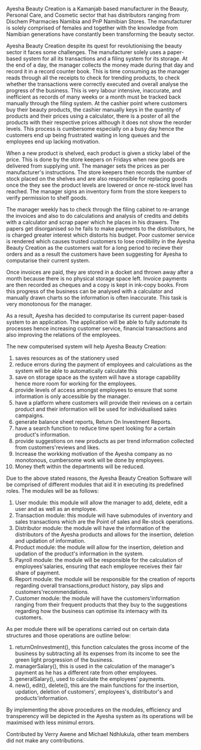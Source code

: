 Ayesha Beauty Creation is a Kamanjab based manufacturer in the Beauty, Personal Care, and Cosmetic sector that has distributors ranging from Dischem Pharmacies Namibia and PnP Namibian Stores. The manufacturer is solely comprised of females and together with the knowledge from Namibian generations have constantly been transforming the beauty sector.

Ayesha Beauty Creation despite its quest for revolutionising the beauty sector it faces some challenges. 
The manufacturer solely uses a paper-based system for all its transactions and a filing system for its storage. At the end of a day, the manager collects the money made during that day and record it in a record counter book. This is time consuming as the manager reads through all the receipts to check for trending products, to check whether the transactions were correctly executed and overall analyse the progress of the business. 
This is very labour intensive, inaccurate, and inefficient as records of many weeks or a month must be tracked back manually through the filing system.
At the cashier point where customers buy their beauty products, the cashier manually keys in the quantity of products and their prices using a calculator, there is a poster of all the products with their respective prices although it does not show the reorder levels.
This process is cumbersome especially on a busy day hence the customers end up being frustrated waiting in long queues and the employees end up lacking motivation.

When a new product is shelved, each product is given a sticky label of the price. This is done by the store keepers on Fridays when new goods are delivered from supplying unit. The manager sets the prices as per manufacturer's instructions. The store keepers then records the number of stock placed on the shelves and are also responsible for replacing goods once the they see the product levels are lowered or once re-stock level has reached. The manager signs an inventory  form from the store keepers to verify permission to shelf goods.

The manager weekly has to check through the filing cabinet to re-arrange the invoices and also to do calculations and analysis of credits and debits with a calculator and scrap paper which he places in his drawers. The papers get disorganised so he fails to make payments to the distributors, he is charged greater interest which distorts his budget. Poor customer service is rendered which causes trusted customers to lose credibility in the Ayesha Beauty Creation as the customers wait for a long period to recieve their orders and as a result the customers have been suggesting for Ayesha to computarise their current system.
 
Once invoices are paid, they are stored in a docket and thrown away after a month because there is no physical storage space left. Invoice payments are then recorded as cheques and a copy is kept in ink-copy books. From this progress of the business can be analysed with a calculator and manually drawn charts so the information is often inaccurate. This task is very monotonous for the manager.

As a result, Ayesha has decided to computarise its current paper-based system to an application. The application will be able to fully automate its processes hence increasing customer service, financial transactions and also improving the relations of the employees. 

The new computerised system will help Ayesha Beauty Creation: 
1. saves resources as of the stationery used
2. reduce errors during the payment of employees and calculations as the system will be able to automatically calculate this
3. save on storage space as the system will have a storage capability hence more room for working for the employees.
4. provide levels of access amongst employees to ensure that some information is only accessible by the manager. 
5. have a platform where customers will provide their reviews on a certain product and their information will be used for individualised sales campaigns. 
6. generate balance sheet reports, Return On Investment Reports.
7. have a search function to reduce time spent looking for a certain product's information.
8. provide suggestions on new products as per trend information collected from customers'reviews and likes.
9. Increase the workking motivation of the Ayesha company as no monotonous, cumbersome work will be done by employees.
10. Money theft within the departments will be reduced.

Due to the above stated reasons, the Ayesha Beauty Creation Software will be comprised of different modules that aid it in executing its predefined roles.
The modules will be as follows:
1. User module: this module will allow the manager to add, delete, edit a user and as well as an employee.
2. Transaction module: this module will have submodules of inventory and sales transactions which are the Point of sales and Re-stock operations.
3. Distributor module: the module will have the information of the distributors of the Ayesha products and allows for the insertion, deletion and updation of information.
4. Product module: the module will allow for the insertion, deletion and updation of the product's information in the system.
5. Payroll module: the module will be responsible for the calculation of employees'salaries, ensuring that each employee receives their fair share of payment.
6. Report module: the module will be responsible for the creation of reports regarding overall transactions,product history, pay slips and customers'recommendations.
7. Customer module: the module will have the customers'information ranging from their frequent products that they buy to the suggestions regarding how the business can optimise its intemacy with its customers.

As per module there will be operations carried out on certain data structures and those operations are outline below: 
1. returnOnInvestment(), this function calculates the gross income of the business by subtracting all its expenses from its income to see the green light progression of the business.
2. managerSalary(), this is used in the calculation of the manager's payment as he has a different rate from other employees.
3. generalSalary(), used to calculate the employees' payments.
4. new(), edit(), delete(), this are the main functions for the insertion, updation, deletion of customers', employees's, distributor's and products'information.

By implementing the above procedures on the modules, efficiency and transperency will be depicted in the Ayesha system as its operations will be maximised with less minimul errors.

Contributed by Verry Awene and Michael Ndhlukula, other team members did not make any contributions.




